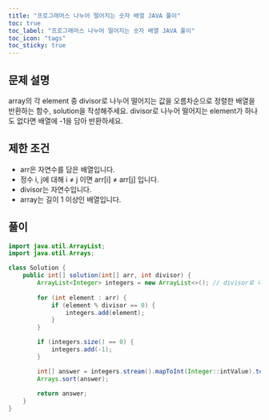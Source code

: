 ```yaml
---
title: "프로그래머스 나누어 떨어지는 숫자 배열 JAVA 풀이"
toc: true
toc_label: "프로그래머스 나누어 떨어지는 숫자 배열 JAVA 풀이"
toc_icon: "tags"
toc_sticky: true
---
```

## 문제 설명
array의 각 element 중 divisor로 나누어 떨어지는 값을 오름차순으로 정렬한 배열을 반환하는 함수, solution을 작성해주세요.
divisor로 나누어 떨어지는 element가 하나도 없다면 배열에 -1을 담아 반환하세요.

## 제한 조건
- arr은 자연수를 담은 배열입니다.
- 정수 i, j에 대해 i ≠ j 이면 arr[i] ≠ arr[j] 입니다.
- divisor는 자연수입니다.
- array는 길이 1 이상인 배열입니다.

## 풀이
```java
import java.util.ArrayList;
import java.util.Arrays;

class Solution {
    public int[] solution(int[] arr, int divisor) {
        ArrayList<Integer> integers = new ArrayList<>(); // divisor로 나눈 결과를 담을 ArrayList
        
        for (int element : arr) {
            if (element % divisor == 0) {
                integers.add(element);
            }
        }

        if (integers.size() == 0) {
            integers.add(-1);
        }

        int[] answer = integers.stream().mapToInt(Integer::intValue).toArray(); // ArrayList to Array
        Arrays.sort(answer);
        
        return answer;
    }
}
```
